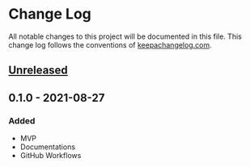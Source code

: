# Change Log
All notable changes to this project will be documented in this file. This change log follows the conventions of [keepachangelog.com](http://keepachangelog.com/).

## [Unreleased]

## 0.1.0 - 2021-08-27
### Added
- MVP
- Documentations
- GitHub Workflows

[Unreleased]: https://sourcehost.site/your-name/gradle-licenses/compare/0.1.0...HEAD
[0.1.0]: https://sourcehost.site/your-name/gradle-licenses/compare/0.0.0...0.1.0
